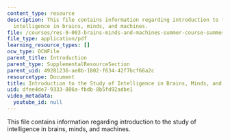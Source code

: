 ```yaml
---
content_type: resource
description: This file contains information regarding introduction to the study of
  intelligence in brains, minds, and machines.
file: /courses/res-9-003-brains-minds-and-machines-summer-course-summer-2015/dfee4de79333806afbdb8b5fd92adbe1_MITRES_9_003SUM15_lec0.pdf
file_type: application/pdf
learning_resource_types: []
ocw_type: OCWFile
parent_title: Introduction
parent_type: SupplementalResourceSection
parent_uid: 49281236-ae8b-1802-f634-42f7bcf66a2c
resourcetype: Document
title: Introduction to the Study of Intelligence in Brains, Minds, and Machines
uid: dfee4de7-9333-806a-fbdb-8b5fd92adbe1
video_metadata:
  youtube_id: null
---
```

This file contains information regarding introduction to the study of intelligence in brains, minds, and machines.

